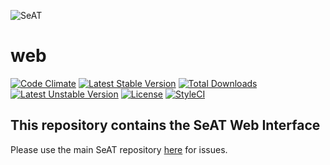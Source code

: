 ![SeAT](http://i.imgur.com/aPPOxSK.png)
# web

[![Code Climate](https://codeclimate.com/github/eveseat/web/badges/gpa.svg)](https://codeclimate.com/github/eveseat/web)
[![Latest Stable Version](https://poser.pugx.org/eveseat/web/v/stable)](https://packagist.org/packages/eveseat/web)
[![Total Downloads](https://poser.pugx.org/eveseat/web/downloads)](https://packagist.org/packages/eveseat/web)
[![Latest Unstable Version](https://poser.pugx.org/eveseat/web/v/unstable)](https://packagist.org/packages/eveseat/web)
[![License](https://poser.pugx.org/eveseat/web/license)](https://packagist.org/packages/eveseat/web)
[![StyleCI](https://styleci.io/repos/43090899/shield?branch=master)](https://styleci.io/repos/43090899)

## This repository contains the SeAT Web Interface
Please use the main SeAT repository [here](https://github.com/eveseat/seat) for issues.
